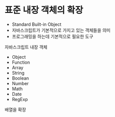 # 표준 내장 객체의 확장
* Standard Built-in Object
* 자바스크립트가 기본적으로 가지고 있는 객체들을 의미
* 프로그래밍을 하는데 기본적으로 필요한 도구

자바스크립트 내장 객체
* Object
* Function
* Array
* String
* Boolean
* Number
* Math
* Date
* RegExp

배열을 확장
